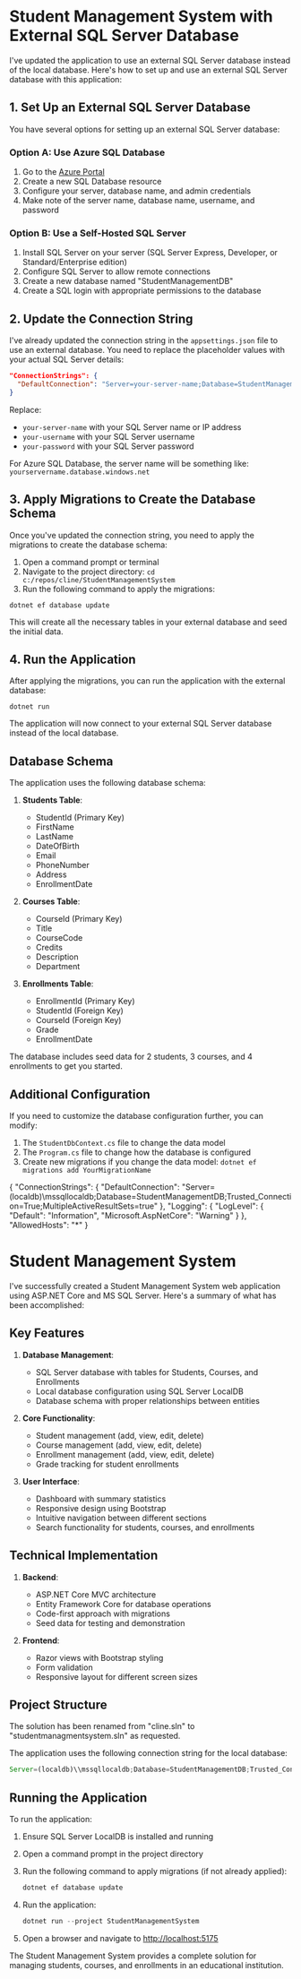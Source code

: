 # Student Management System with External SQL Server Database

I've updated the application to use an external SQL Server database instead of the local database. Here's how to set up and use an external SQL Server database with this application:

## 1. Set Up an External SQL Server Database

You have several options for setting up an external SQL Server database:

### Option A: Use Azure SQL Database
1. Go to the [Azure Portal](https://portal.azure.com)
2. Create a new SQL Database resource
3. Configure your server, database name, and admin credentials
4. Make note of the server name, database name, username, and password

### Option B: Use a Self-Hosted SQL Server
1. Install SQL Server on your server (SQL Server Express, Developer, or Standard/Enterprise edition)
2. Configure SQL Server to allow remote connections
3. Create a new database named "StudentManagementDB"
4. Create a SQL login with appropriate permissions to the database

## 2. Update the Connection String

I've already updated the connection string in the `appsettings.json` file to use an external database. You need to replace the placeholder values with your actual SQL Server details:

```json
"ConnectionStrings": {
  "DefaultConnection": "Server=your-server-name;Database=StudentManagementDB;User Id=your-username;Password=your-password;TrustServerCertificate=True;MultipleActiveResultSets=true"
}
```

Replace:
- `your-server-name` with your SQL Server name or IP address
- `your-username` with your SQL Server username
- `your-password` with your SQL Server password

For Azure SQL Database, the server name will be something like: `yourservername.database.windows.net`

## 3. Apply Migrations to Create the Database Schema

Once you've updated the connection string, you need to apply the migrations to create the database schema:

1. Open a command prompt or terminal
2. Navigate to the project directory: `cd c:/repos/cline/StudentManagementSystem`
3. Run the following command to apply the migrations:

```
dotnet ef database update
```

This will create all the necessary tables in your external database and seed the initial data.

## 4. Run the Application

After applying the migrations, you can run the application with the external database:

```
dotnet run
```

The application will now connect to your external SQL Server database instead of the local database.

## Database Schema

The application uses the following database schema:

1. **Students Table**:
   - StudentId (Primary Key)
   - FirstName
   - LastName
   - DateOfBirth
   - Email
   - PhoneNumber
   - Address
   - EnrollmentDate

2. **Courses Table**:
   - CourseId (Primary Key)
   - Title
   - CourseCode
   - Credits
   - Description
   - Department

3. **Enrollments Table**:
   - EnrollmentId (Primary Key)
   - StudentId (Foreign Key)
   - CourseId (Foreign Key)
   - Grade
   - EnrollmentDate

The database includes seed data for 2 students, 3 courses, and 4 enrollments to get you started.

## Additional Configuration

If you need to customize the database configuration further, you can modify:

1. The `StudentDbContext.cs` file to change the data model
2. The `Program.cs` file to change how the database is configured
3. Create new migrations if you change the data model: `dotnet ef migrations add YourMigrationName`


{
  "ConnectionStrings": {
    "DefaultConnection": "Server=(localdb)\\mssqllocaldb;Database=StudentManagementDB;Trusted_Connection=True;MultipleActiveResultSets=true"
  },
  "Logging": {
    "LogLevel": {
      "Default": "Information",
      "Microsoft.AspNetCore": "Warning"
    }
  },
  "AllowedHosts": "*"
}

# Student Management System

I've successfully created a Student Management System web application using ASP.NET Core and MS SQL Server. Here's a summary of what has been accomplished:

## Key Features

1. __Database Management__:

   - SQL Server database with tables for Students, Courses, and Enrollments
   - Local database configuration using SQL Server LocalDB
   - Database schema with proper relationships between entities

2. __Core Functionality__:

   - Student management (add, view, edit, delete)
   - Course management (add, view, edit, delete)
   - Enrollment management (add, view, edit, delete)
   - Grade tracking for student enrollments

3. __User Interface__:

   - Dashboard with summary statistics
   - Responsive design using Bootstrap
   - Intuitive navigation between different sections
   - Search functionality for students, courses, and enrollments

## Technical Implementation

1. __Backend__:

   - ASP.NET Core MVC architecture
   - Entity Framework Core for database operations
   - Code-first approach with migrations
   - Seed data for testing and demonstration

2. __Frontend__:

   - Razor views with Bootstrap styling
   - Form validation
   - Responsive layout for different screen sizes

## Project Structure

The solution has been renamed from "cline.sln" to "studentmanagmentsystem.sln" as requested.

The application uses the following connection string for the local database:

```javascript
Server=(localdb)\\mssqllocaldb;Database=StudentManagementDB;Trusted_Connection=True;MultipleActiveResultSets=true
```

## Running the Application

To run the application:

1. Ensure SQL Server LocalDB is installed and running

2. Open a command prompt in the project directory

3. Run the following command to apply migrations (if not already applied):

   ```javascript
   dotnet ef database update
   ```

4. Run the application:

   ```javascript
   dotnet run --project StudentManagementSystem
   ```

5. Open a browser and navigate to [](http://localhost:5175)<http://localhost:5175>

The Student Management System provides a complete solution for managing students, courses, and enrollments in an educational institution.

